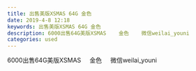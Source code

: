 ```yaml
---
title: 出售美版XSMAS 64G 金色
date: 2019-4-8 12:18
keywords: 出售美版XSMAS 64G 金色
description: 6000出售64G美版XSMAS    金色    微信weilai_youni
categories: used
---
```

<td class="t_f" id="postmessage_3427546">

6000出售64G美版XSMAS     金色     微信weilai_youni</td>
